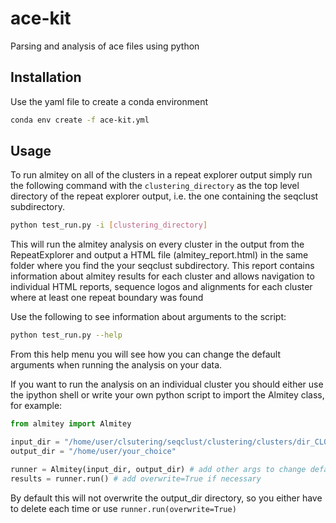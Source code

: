 # ace-kit

Parsing and analysis of ace files using python

## Installation

Use the yaml file to create a conda environment

``` bash
conda env create -f ace-kit.yml
```

## Usage

To run almitey on all of the clusters in a repeat explorer output simply
run the following command with the ```clustering_directory``` as the top
level directory of the repeat explorer output, i.e. the one containing the
seqclust subdirectory.

``` bash
python test_run.py -i [clustering_directory]
```

This will run the almitey analysis on every cluster in the output from the
RepeatExplorer and output a HTML file (almitey_report.html) in the same
folder where you find the your seqclust subdirectory. This report contains
information about almitey results for each cluster and allows navigation to
individual HTML reports, sequence logos and alignments for each cluster where
at least one repeat boundary was found

Use the following to see information about arguments to the script:

``` bash
python test_run.py --help
```

From this help menu you will see how you can change the default arguments when
running the analysis on your data.

If you want to run the analysis on an individual cluster you should either use
the ipython shell or write your own python script to import the Almitey class,
for example:

``` python
from almitey import Almitey

input_dir = "/home/user/clsutering/seqclust/clustering/clusters/dir_CL0045"
output_dir = "/home/user/your_choice"

runner = Almitey(input_dir, output_dir) # add other args to change defaults
results = runner.run() # add overwrite=True if necessary
```

By default this will not overwrite the output_dir directory, so you either have
to delete each time or use ```runner.run(overwrite=True)```

